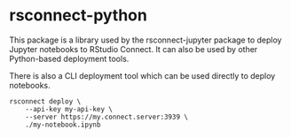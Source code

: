 # rsconnect-python

This package is a library used by the rsconnect-jupyter package to deploy Jupyter notebooks to RStudio Connect. It can also be used by other Python-based deployment tools.

There is also a CLI deployment tool which can be used directly to deploy notebooks.

```
rsconnect deploy \
	--api-key my-api-key \
	--server https://my.connect.server:3939 \
	./my-notebook.ipynb
```
